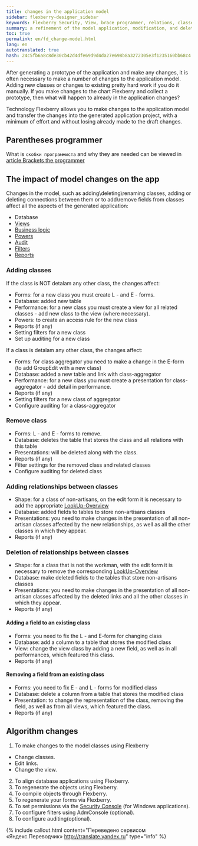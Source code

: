 ```yaml
---
title: changes in the application model
sidebar: flexberry-designer_sidebar
keywords: Flexberry Security, View, brace programmer, relations, classes, performances, interface, powers, audit
summary: a refinement of the model application, modification, and deletion of attributes and relations
toc: true
permalink: en/fd_change-model.html
lang: en
autotranslated: true
hash: 24c5fb6a8c8de30cb42d4dfe69d9d4da27e698b8a3272305e3f1235160bb68c4
---
```


After generating a prototype of the application and make any changes, it is often necessary to make a number of changes to the application model. Adding new classes or changes to existing pretty hard work if you do it manually. If you make changes to the chart Flexberry and collect a prototype, then what will happen to already in the application changes?

Technology Flexberry allows you to make changes to the application model and transfer the changes into the generated application project, with a minimum of effort and without losing already made to the draft changes.

## Parentheses programmer

What is `скобки программиста` and why they are needed can be viewed in [article Brackets the programmer](fo_programmer-brackets.html)

## The impact of model changes on the app

Changes in the model, such as adding\deleting\renaming classes, adding or deleting connections between them or to add\remove fields from classes affect all the aspects of the generated application:

* Database
* [Views](fd_view-types.html)
* [Business logic](fo_business-logic.html)
* [Powers](efs_secutity.html)
* [Audit](efs_audit.html)
* [Filters](fw_filtersand-limits.html)
* [Reports](fp_create-uni-report.html)

### Adding classes

If the class is NOT detalam any other class, the changes affect:
* Forms: for a new class you must create L - and E - forms.
* Database: added new table
* Performance: for a new class you must create a view for all related classes - add new class to the view (where necessary).
* Powers: to create an access rule for the new class
* Reports (if any)
* Setting filters for a new class
* Set up auditing for a new class

If a class is detalam any other class, the changes affect:
* Forms: for class aggregator you need to make a change in the E-form (to add GroupEdit with a new class)
* Database: added a new table and link with class-aggregator
* Performance: for a new class you must create a presentation for class-aggregator - add detail in performance.
* Reports (if any)
* Setting filters for a new class of aggregator
* Configure auditing for a class-aggregator

### Remove class

* Forms: L - and E - forms to remove.
* Database: deletes the table that stores the class and all relations with this table
* Presentations: will be deleted along with the class.
* Reports (if any)
* Filter settings for the removed class and related classes
* Configure auditing for deleted class

### Adding relationships between classes

* Shape: for a class of non-artisans, on the edit form it is necessary to add the appropriate [LookUp-Overview](fa_lookup-overview.html)
* Database: added fields to tables to store non-artisans classes
* Presentations: you need to make changes in the presentation of all non-artisan classes affected by the new relationships, as well as all the other classes in which they appear.
* Reports (if any)


### Deletion of relationships between classes

* Shape: for a class that is not the workman, with the edit form it is necessary to remove the corresponding [LookUp-Overview](fa_lookup-overview.html)
* Database: make deleted fields to the tables that store non-artisans classes
* Presentations: you need to make changes in the presentation of all non-artisan classes affected by the deleted links and all the other classes in which they appear.
* Reports (if any)

#### Adding a field to an existing class

* Forms: you need to fix the L - and E-form for changing class
* Database: add a column to a table that stores the modified class
* View: change the view class by adding a new field, as well as in all performances, which featured this class.
* Reports (if any)

#### Removing a field from an existing class

* Forms: you need to fix E - and L - forms for modified class
* Database: delete a column from a table that stores the modified class
* Presentation: to change the representation of the class, removing the field, as well as from all views, which featured the class.
* Reports (if any)

## Algorithm changes

1. To make changes to the model classes using Flexberry
* Change classes.
* Edit links.
* Change the view.
2. To align database applications using Flexberry.
3. To regenerate the objects using Flexberry.
4. To compile objects through Flexberry.
5. To regenerate your forms via Flexberry.
6. To set permissions via the [Security Console](efs_security-console.html) (for Windows applications).
7. To configure filters using AdmConsole (optional).
8. To configure auditing(optional).



{% include callout.html content="Переведено сервисом «Яндекс.Переводчик» <http://translate.yandex.ru>" type="info" %}